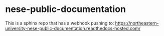 # nese-public-documentation

This is a sphinx repo that has a webhook pushing to: https://northeastern-university-nese-public-documentation.readthedocs-hosted.com/
